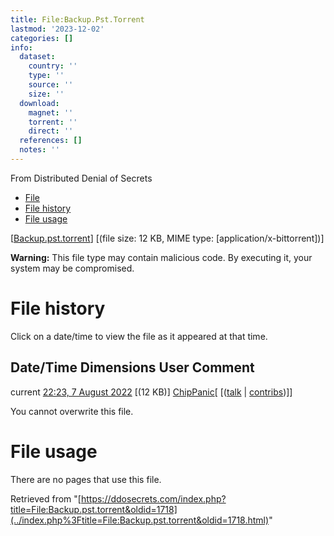 ```yaml
---
title: File:Backup.Pst.Torrent
lastmod: '2023-12-02'
categories: []
info:
  dataset:
    country: ''
    type: ''
    source: ''
    size: ''
  download:
    magnet: ''
    torrent: ''
    direct: ''
  references: []
  notes: ''
---
```




From Distributed Denial of Secrets

- [File](./File:Backup.pst.torrent.html#file)
- [File history](./File:Backup.pst.torrent.html#filehistory)
- [File usage](./File:Backup.pst.torrent.html#filelinks)

[[Backup.pst.torrent](../images/2/2f/Backup.pst.torrent "Backup.pst.torrent")]
‎[(file size: 12 KB, MIME type:
[application/x-bittorrent])]

**Warning:** This file type may contain malicious code. By executing it,
your system may be compromised.

# File history

Click on a date/time to view the file as it appeared at that time.

Date/Time Dimensions User Comment
---
current [22:23, 7 August 2022](../images/2/2f/Backup.pst.torrent) [(12 KB)] [ChipPanic](../index.php%3Ftitle=User:ChipPanic&action=edit&redlink=1.html "User:ChipPanic (page does not exist)")[ [([talk](../index.php%3Ftitle=User_talk:ChipPanic&action=edit&redlink=1.html "User talk:ChipPanic (page does not exist)") | [contribs](./Special:Contributions/ChipPanic.html "Special:Contributions/ChipPanic"))]]

You cannot overwrite this file.

# File usage

There are no pages that use this file.

Retrieved from
"[https://ddosecrets.com/index.php?title=File:Backup.pst.torrent&oldid=1718](../index.php%3Ftitle=File:Backup.pst.torrent&oldid=1718.html)"

